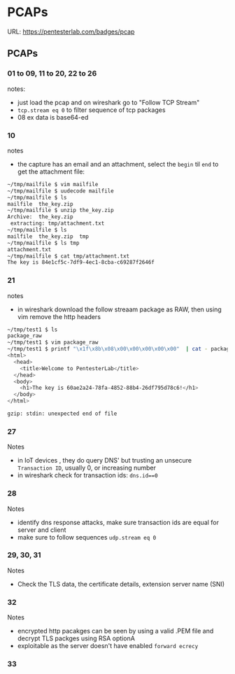 # PCAPs

URL: https://pentesterlab.com/badges/pcap

## PCAPs

### 01 to 09, 11 to 20, 22 to 26
notes:
- just load the pcap and on wireshark go to "Follow TCP Stream"
- `tcp.stream eq 0` to filter sequence of tcp packages
- 08 ex data is base64-ed

### 10
notes
- the capture has an email and an attachment, select the `begin` til `end` to get the attachment file:
```bash
~/tmp/mailfile $ vim mailfile
~/tmp/mailfile $ uudecode mailfile
~/tmp/mailfile $ ls
mailfile  the_key.zip
~/tmp/mailfile $ unzip the_key.zip
Archive:  the_key.zip
 extracting: tmp/attachment.txt
~/tmp/mailfile $ ls
mailfile  the_key.zip  tmp
~/tmp/mailfile $ ls tmp
attachment.txt
~/tmp/mailfile $ cat tmp/attachment.txt
The key is 84e1cf5c-7df9-4ec1-8cba-c69287f2646f
```

### 21
notes
- in wireshark download the follow streaam package as RAW, then using vim remove the http headers

```bash
~/tmp/test1 $ ls
package_raw
~/tmp/test1 $ vim package_raw
~/tmp/test1 $ printf "\x1f\x8b\x08\x00\x00\x00\x00\x00"  | cat - package_raw | gunzip
<html>
  <head>
    <title>Welcome to PentesterLab</title>
  </head>
  <body>
    <h1>The key is 60ae2a24-78fa-4852-88b4-26df795d78c6!</h1>
  </body>
</html>

gzip: stdin: unexpected end of file

```

### 27
Notes
- in IoT devices , they do query DNS' but trusting an unsecure `Transaction ID`, usually 0, or increasing number
- in wireshark check for transaction ids: `dns.id==0`

### 28
Notes
- identify dns response attacks, make sure transaction ids are equal for server and client
- make sure to follow sequences `udp.stream eq 0`

### 29, 30,  31
Notes
- Check the TLS data, the certificate details, extension server name (SNI)

### 32
Notes
- encrypted http pacakges can be seen by using a valid .PEM file and decrypt TLS packges using RSA optionA
- exploitable as the server doesn't have enabled `forward ecrecy`

### 33
